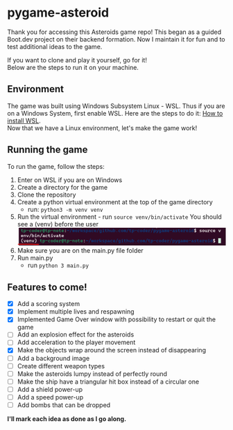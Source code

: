 # pygame-asteroid

Thank you for accessing this Asteroids game repo!
This began as a guided Boot.dev project on their backend formation. Now I maintain it for fun and to test additional ideas to the game.

If you want to clone and play it yourself, go for it!  
Below are the steps to run it on your machine.

## Environment

The game was built using Windows Subsystem Linux - WSL. Thus if you are on a Windows System, first enable WSL.
Here are the steps to do it: [How to install WSL](https://learn.microsoft.com/en-us/windows/wsl/install).  
Now that we have a Linux environment, let's make the game work!

## Running the game

To run the game, follow the steps:

1. Enter on WSL if you are on Windows
2. Create a directory for the game
3. Clone the repository
4. Create a python virtual environment at the top of the game directory
   - run: `python3 -m venv venv`
5. Run the virtual environment - run `source venv/bin/activate`
   You should see a (venv) before the user
   ![venv indication](./img/venv.ss.png "venv indication")
6. Make sure you are on the main.py file folder
7. Run main.py
   - run `python 3 main.py`

## Features to come!

- [x] Add a scoring system
- [x] Implement multiple lives and respawning
- [x] Implemented Game Over window with possibility to restart or quit the game
- [ ] Add an explosion effect for the asteroids
- [ ] Add acceleration to the player movement
- [x] Make the objects wrap around the screen instead of disappearing
- [ ] Add a background image
- [ ] Create different weapon types
- [ ] Make the asteroids lumpy instead of perfectly round
- [ ] Make the ship have a triangular hit box instead of a circular one
- [ ] Add a shield power-up
- [ ] Add a speed power-up
- [ ] Add bombs that can be dropped

**I'll mark each idea as done as I go along.**
